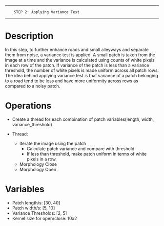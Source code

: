 -----------------------------------------------
		STEP 2: Applying Variance Test         
-----------------------------------------------

# Description

In this step, to further enhance roads and small alleyways and separate them from noise, a variance test is applied. A small patch is taken from the image at a time and the variance is calculated using counts of white pixels in each row of the patch. If variance of the patch is less than a variance threshold, the number of white pixels is made uniform across all patch rows. The idea behind applying variance test is that variance of a patch belonging to a road tend to be less and have more uniformity across rows as compared to a noisy patch.


# Operations

- Create a thread for each combination of patch variables(length, width, variance_threshold)

- Thread:
	- Iterate the image using the patch
	 	- Calculate patch variance and compare with threshold
	 	- If less than threshold, make patch uniform in terms of white pixels in a row.
	- Morphology Close
	- Morphology Open

# Variables

- Patch length/s: [30, 40]
- Patch width/s:  [5, 10]
- Variance Thresholds: [2, 5]
- Kernel size for open/close: 10x2
